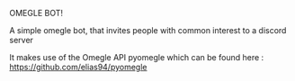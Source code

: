 OMEGLE BOT!

A simple omegle bot, that invites people with common interest to a discord server

It makes use of the Omegle API pyomegle which can be found here : https://github.com/elias94/pyomegle